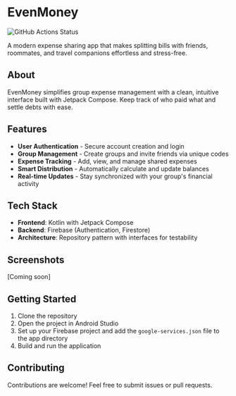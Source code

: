 # EvenMoney

![GitHub Actions Status](https://github.com/HabelJonas/EvenMoney/actions/workflows/android.yml/badge.svg)

A modern expense sharing app that makes splitting bills with friends, roommates, and travel companions effortless and stress-free.

## About

EvenMoney simplifies group expense management with a clean, intuitive interface built with Jetpack Compose. Keep track of who paid what and settle debts with ease.

## Features

- **User Authentication** - Secure account creation and login
- **Group Management** - Create groups and invite friends via unique codes
- **Expense Tracking** - Add, view, and manage shared expenses
- **Smart Distribution** - Automatically calculate and update balances
- **Real-time Updates** - Stay synchronized with your group's financial activity

## Tech Stack

- **Frontend**: Kotlin with Jetpack Compose
- **Backend**: Firebase (Authentication, Firestore)
- **Architecture**: Repository pattern with interfaces for testability

## Screenshots

[Coming soon]

## Getting Started

1. Clone the repository
2. Open the project in Android Studio
3. Set up your Firebase project and add the `google-services.json` file to the app directory
4. Build and run the application

## Contributing

Contributions are welcome! Feel free to submit issues or pull requests.
